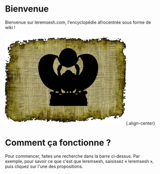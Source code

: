 <!-- TITLE: LEREMSESH.COM -->
<!-- SUBTITLE: Page d'acceuil -->


# Bienvenue
Bienvenue sur leremsesh.com, l'encyclopédie afrocentrée sous forme de wiki !

![Logo Leremsesh Com](/uploads/logo/logo-leremsesh-com.png "Logo Leremsesh Com"){.align-center}
# Comment ça fonctionne ?

Pour commencer, faites une recherche dans la barre ci-dessus. Par exemple, pour savoir ce que c'est que leremsesh, saisissez « leremsesh », puis cliquez sur l'une des propositions.
